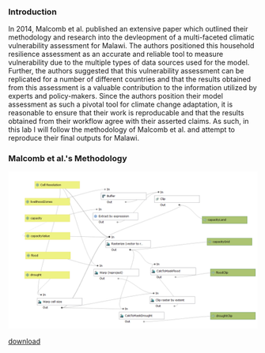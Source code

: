 ### Introduction

In 2014, Malcomb et al. published an extensive paper which outlined their methodology and research into the devleopment of a multi-faceted climatic vulnerability assessment for Malawi. The authors positioned this household resilience assessment as an accurate and reliable tool to measure vulnerability due to the multiple types of data sources used for the model. Further, the authors suggested that this vulnerability assessment can be replicated for a number of different countries and that the results obtained from this assessment is a valuable contribution to the information utilized by experts and policy-makers. Since the authors position their model assessment as such a pivotal tool for climate change adaptation, it is reasonable to ensure that their work is reproducable and that the results obtained from their workflow agree with their asserted claims. As such, in this lab I will follow the methodology of Malcomb et al. and attempt to reproduce their final outputs for Malawi.

### Malcomb et al.'s Methodology




![model](/qgis/lab_7/model_2.5min.png)

[download](/qgis/lab_7/model_2.5min.model3)
